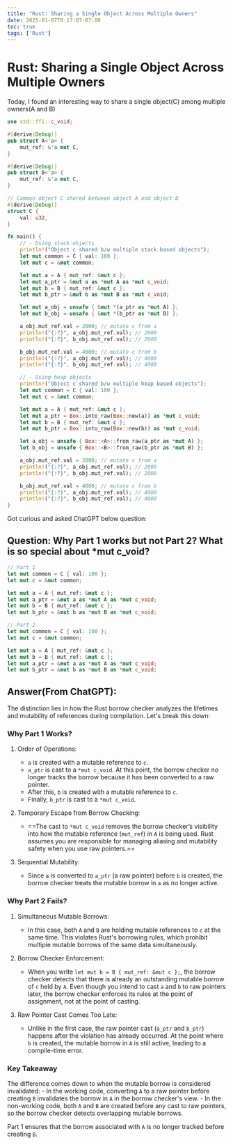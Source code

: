 ```yaml
---
title: "Rust: Sharing a Single Object Across Multiple Owners"
date: 2025-01-07T0:17:07-07:00
toc: true
tags: ['Rust']
---
```


# Rust: Sharing a Single Object Across Multiple Owners

Today, I found an interesting way to share a single object(C) among multiple
owners(A and B)

```rust
use std::ffi::c_void;

#[derive(Debug)]
pub struct A<'a> {
    mut_ref: &'a mut C,
}

#[derive(Debug)]
pub struct B<'a> {
    mut_ref: &'a mut C,
}

// Common object C shared between object A and object B
#[derive(Debug)]
struct C {
    val: u32,
}

fn main() {
    // - Using stack objects
    println!("Object c shared b/w multiple stack based objects");
    let mut common = C { val: 100 };
    let mut c = &mut common;

    let mut a = A { mut_ref: &mut c };
    let mut a_ptr = &mut a as *mut A as *mut c_void;
    let mut b = B { mut_ref: &mut c };
    let mut b_ptr = &mut b as *mut B as *mut c_void;

    let mut a_obj = unsafe { &mut *(a_ptr as *mut A) };
    let mut b_obj = unsafe { &mut *(b_ptr as *mut B) };

    a_obj.mut_ref.val = 2000; // mutate c from a
    println!("{:?}", a_obj.mut_ref.val); // 2000
    println!("{:?}", b_obj.mut_ref.val); // 2000

    b_obj.mut_ref.val = 4000; // mutate c from b
    println!("{:?}", a_obj.mut_ref.val); // 4000
    println!("{:?}", b_obj.mut_ref.val); // 4000

    // - Using heap objects
    println!("Object c shared b/w multiple heap based objects");
    let mut common = C { val: 100 };
    let mut c = &mut common;

    let mut a = A { mut_ref: &mut c };
    let mut a_ptr = Box::into_raw(Box::new(a)) as *mut c_void;
    let mut b = B { mut_ref: &mut c };
    let mut b_ptr = Box::into_raw(Box::new(b)) as *mut c_void;

    let a_obj = unsafe { Box::<A>::from_raw(a_ptr as *mut A) };
    let b_obj = unsafe { Box::<B>::from_raw(b_ptr as *mut B) };

    a_obj.mut_ref.val = 2000; // mutate c from a
    println!("{:?}", a_obj.mut_ref.val); // 2000
    println!("{:?}", b_obj.mut_ref.val); // 2000

    b_obj.mut_ref.val = 4000; // mutate c from b
    println!("{:?}", a_obj.mut_ref.val); // 4000
    println!("{:?}", b_obj.mut_ref.val); // 4000
}
```

Got curious and asked ChatGPT below question:

## Question: Why Part 1 works but not Part 2? What is so special about *mut c_void?
```rust
// Part 1
let mut common = C { val: 100 };
let mut c = &mut common;

let mut a = A { mut_ref: &mut c };
let mut a_ptr = &mut a as *mut A as *mut c_void;
let mut b = B { mut_ref: &mut c };
let mut b_ptr = &mut b as *mut B as *mut c_void;

// Part 2
let mut common = C { val: 100 };
let mut c = &mut common;

let mut a = A { mut_ref: &mut c };
let mut b = B { mut_ref: &mut c };
let mut a_ptr = &mut a as *mut A as *mut c_void;
let mut b_ptr = &mut b as *mut B as *mut c_void;
```

## Answer(From ChatGPT):
The distinction lies in how the Rust borrow checker analyzes the lifetimes
and mutability of references during compilation. Let's break this down:

### Why Part 1 Works?
1. Order of Operations:
    - `a` is created with a mutable reference to `c`.
    - `a_ptr` is cast to a `*mut c_void`. At this point, the borrow checker no
        longer tracks the borrow because it has been converted to a raw pointer.
    - After this, `b` is created with a mutable reference to `c`.
    - Finally, `b_ptr` is cast to a `*mut c_void`.

2. Temporary Escape from Borrow Checking:
    - ==The cast to `*mut c_void` removes the borrow checker’s visibility into how
      the mutable reference (`mut_ref`) in `A` is being used. Rust assumes you
      are responsible for managing aliasing and mutability safety when you use
      raw pointers.==

3. Sequential Mutability:
    - Since `a` is converted to `a_ptr` (a raw pointer) before `b` is created,
      the borrow checker treats the mutable borrow in `a` as no longer active.

### Why Part 2 Fails?
1. Simultaneous Mutable Borrows:
    - In this case, both `A` and `B` are holding mutable references to `c` at
      the same time. This violates Rust's borrowing rules, which prohibit
      multiple mutable borrows of the same data simultaneously.

2. Borrow Checker Enforcement:
    - When you write `let mut b = B { mut_ref: &mut c };`, the borrow checker
        detects that there is already an outstanding mutable borrow of `c` held
        by `A`. Even though you intend to cast `a` and `b` to raw pointers
        later, the borrow checker enforces its rules at the point of assignment,
        not at the point of casting.

3. Raw Pointer Cast Comes Too Late:
    - Unlike in the first case, the raw pointer cast (`a_ptr` and `b_ptr`)
        happens after the violation has already occurred. At the point where `b`
        is created, the mutable borrow in `A` is still active, leading to a
        compile-time error.

### Key Takeaway
The difference comes down to when the mutable borrow is considered
invalidated:
    - In the working code, converting `A` to a raw pointer before creating `B`
    invalidates the borrow in `A` in the borrow checker's view.
    - In the non-working code, both `A` and `B` are created before any cast to
    raw pointers, so the borrow checker detects overlapping mutable borrows.

Part 1 ensures that the borrow associated with `A` is no longer tracked before
creating `B`.
